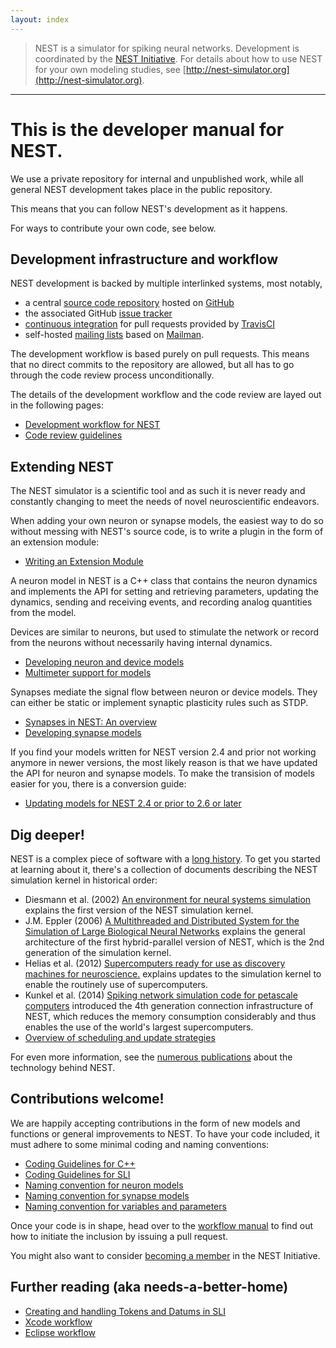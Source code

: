 ```yaml
---
layout: index
---
```


> NEST is a simulator for spiking neural networks. Development is
  coordinated by the [NEST Initiative](http://nest-initiative.org). For
  details about how to use NEST for your own modeling studies, see
  [http://nest-simulator.org](http://nest-simulator.org).

<hr>

# This is the developer manual for NEST.

We use a private repository for internal and unpublished work, while
all general NEST development takes place in the public repository.

This means that you can follow NEST's development as it happens.

For ways to contribute your own code, see below.

## Development infrastructure and workflow

NEST development is backed by multiple interlinked systems, most
notably,

* a central [source code repository](https://github.com/nest/nest-simulator) hosted on [GitHub](https://github.com/)
* the associated GitHub [issue tracker](https://github.com/nest/nest-simulator/issues)
* [continuous integration](continuous_integration) for pull requests provided by [TravisCI](https://travis-ci.org/)
* self-hosted [mailing lists](http://www.nest-simulator.org/community/) based on [Mailman](http://www.gnu.org/software/mailman/).

The development workflow is based purely on pull requests. This means
that no direct commits to the repository are allowed, but all has to
go through the code review process unconditionally.

The details of the development workflow and the code review are layed
out in the following pages:

* [Development workflow for NEST](development_workflow)  
* [Code review guidelines](code_review_guidelines)  

## Extending NEST

The NEST simulator is a scientific tool and as such it is never ready
and constantly changing to meet the needs of novel neuroscientific
endeavors.

When adding your own neuron or synapse models, the easiest way to do
so without messing with NEST's source code, is to write a plugin in
the form of an extension module:

* [Writing an Extension Module](extension_modules)

A neuron model in NEST is a C++ class that contains the neuron
dynamics and implements the API for setting and retrieving parameters,
updating the dynamics, sending and receiving events, and recording
analog quantities from the model.

Devices are similar to neurons, but used to stimulate the network or
record from the neurons without necessarily having internal dynamics.

* [Developing neuron and device models](neuron_and_device_models)
* [Multimeter support for models](multimeter_support)

Synapses mediate the signal flow between neuron or device models. They
can either be static or implement synaptic plasticity rules such as
STDP.

* [Synapses in NEST: An overview](synapses_overview)
* [Developing synapse models](synapse_models)

If you find your models written for NEST version 2.4 and prior not
working anymore in newer versions, the most likely reason is that we
have updated the API for neuron and synapse models. To make the
transision of models easier for you, there is a conversion guide:

* [Updating models for NEST 2.4 or prior to 2.6 or later](model_conversion_3g_4g)

## Dig deeper!

NEST is a complex piece of software with a [long
history](http://dx.doi.org/10.3389/conf.fninf.2013.09.00106). To get
you started at learning about it, there's a collection of documents
describing the NEST simulation kernel in historical order:

* Diesmann et al. (2002) [An environment for neural systems simulation](http://cns-classes.bu.edu/cn510/Papers/diesmann-gewaltig-02.pdf) explains the first version of the NEST simulation kernel.
* J.M. Eppler (2006) [A Multithreaded and Distributed System for the  Simulation of Large Biological Neural Networks](http://mindzoo.de/files/Diploma-JME.pdf) explains the general architecture of the first hybrid-parallel version of NEST, which is the 2nd generation of the simulation kernel.
* Helias et al. (2012) [Supercomputers ready for use as discovery machines for neuroscience.](http://dx.doi.org/10.3389/fninf.2012.00026) explains updates to the simulation kernel to enable the routinely use of supercomputers.
* Kunkel et al. (2014) [Spiking network simulation code for petascale computers](http://dx.doi.org/10.3389/fninf.2014.00078) introduced the 4th generation connection infrastructure of NEST, which reduces the memory consumption considerably and thus enables the use of the world's largest supercomputers.
* [Overview of scheduling and update strategies](simulation_loop_mindelay)

For even more information, see the [numerous
publications](http://www.nest-initiative.org/publications/) about the
technology behind NEST.

## Contributions welcome!

We are happily accepting contributions in the form of new models and
functions or general improvements to NEST. To have your code included,
it must adhere to some minimal coding and naming conventions:

* [Coding Guidelines for C++](coding_guidelines_c++)
* [Coding Guidelines for SLI](coding_guidelines_sli)
* [Naming convention for neuron models](neuron_model_naming)
* [Naming convention for synapse models](synapse_model_naming)
* [Naming convention for variables and parameters](variables_parameters_naming)

Once your code is in shape, head over to the [workflow
manual](development_workflow) to find out how to initiate the inclusion
by issuing a pull request.

You might also want to consider [becoming a
member](http://www.nest-initiative.org/membership/) in the NEST
Initiative.

## Further reading (aka needs-a-better-home)

* [Creating and handling Tokens and Datums in SLI](tokens_and_datums)
* [Xcode workflow](xcode_workflow)
* [Eclipse workflow](eclipse_workflow)

